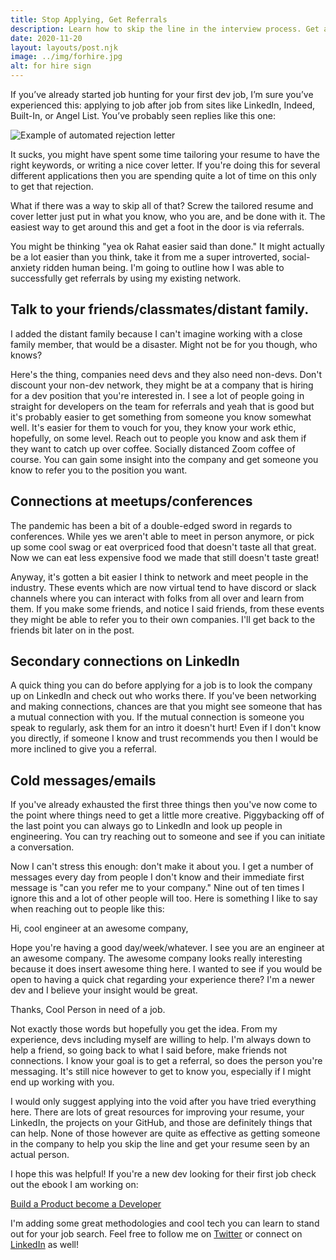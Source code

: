 ```yaml
---
title: Stop Applying, Get Referrals
description: Learn how to skip the line in the interview process. Get a referral and get your application looked at by a human.
date: 2020-11-20
layout: layouts/post.njk
image: ../img/forhire.jpg
alt: for hire sign
---
```


If you’ve already started job hunting for your first dev job, I’m sure you’ve experienced this: applying to job after job from sites like LinkedIn, Indeed, Built-In, or Angel List. You’ve probably seen replies like this one:

![Example of automated rejection letter](https://dev-to-uploads.s3.amazonaws.com/i/1czovcjf0iimrcg0za7p.png)

It sucks, you might have spent some time tailoring your resume to have the right keywords, or writing a nice cover letter. If you're doing this for several different applications then you are spending quite a lot of time on this only to get that rejection. 

What if there was a way to skip all of that? Screw the tailored resume and cover letter just put in what you know, who you are, and be done with it. The easiest way to get around this and get a foot in the door is via referrals. 

You might be thinking "yea ok Rahat easier said than done." It might actually be a lot easier than you think, take it from me a super introverted, social-anxiety ridden human being. I'm going to outline how I was able to successfully get referrals by using my existing network. 

## Talk to your friends/classmates/distant family. 

I added the distant family because I can't imagine working with a close family member, that would be a disaster. Might not be for you though, who knows?

Here's the thing, companies need devs and they also need non-devs. Don't discount your non-dev network, they might be at a company that is hiring for a dev position that you're interested in. I see a lot of people going in straight for developers on the team for referrals and yeah that is good but it's probably easier to get something from someone you know somewhat well. It's easier for them to vouch for you, they know your work ethic, hopefully, on some level. Reach out to people you know and ask them if they want to catch up over coffee. Socially distanced Zoom coffee of course. You can gain some insight into the company and get someone you know to refer you to the position you want. 

## Connections at meetups/conferences

The pandemic has been a bit of a double-edged sword in regards to conferences. While yes we aren't able to meet in person anymore, or pick up some cool swag or eat overpriced food that doesn't taste all that great. Now we can eat less expensive food we made that still doesn't taste great! 

Anyway, it's gotten a bit easier I think to network and meet people in the industry. These events which are now virtual tend to have discord or slack channels where you can interact with folks from all over and learn from them. If you make some friends, and notice I said friends, from these events they might be able to refer you to their own companies. I'll get back to the friends bit later on in the post.

## Secondary connections on LinkedIn

A quick thing you can do before applying for a job is to look the company up on LinkedIn and check out who works there. If you've been networking and making connections, chances are that you might see someone that has a mutual connection with you. If the mutual connection is someone you speak to regularly, ask them for an intro it doesn't hurt! Even if I don't know you directly, if someone I know and trust recommends you then I would be more inclined to give you a referral.  

## Cold messages/emails

If you've already exhausted the first three things then you've now come to the point where things need to get a little more creative. Piggybacking off of the last point you can always go to LinkedIn and look up people in engineering. You can try reaching out to someone and see if you can initiate a conversation. 

Now I can't stress this enough: don't make it about you. I get a number of messages every day from people I don't know and their immediate first message is "can you refer me to your company." Nine out of ten times I ignore this and a lot of other people will too. Here is something I like to say when reaching out to people like this:

Hi, cool engineer at an awesome company,

Hope you're having a good day/week/whatever. I see you are an engineer at an awesome company. The awesome company looks really interesting because it does insert awesome thing here. I wanted to see if you would be open to having a quick chat regarding your experience there? I'm a newer dev and I believe your insight would be great. 

Thanks,
Cool Person in need of a job.

Not exactly those words but hopefully you get the idea. From my experience, devs including myself are willing to help. I'm always down to help a friend, so going back to what I said before, make friends not connections. I know your goal is to get a referral, so does the person you're messaging. It's still nice however to get to know you, especially if I might end up working with you. 

I would only suggest applying into the void after you have tried everything here. There are lots of great resources for improving your resume, your LinkedIn, the projects on your GitHub, and those are definitely things that can help. None of those however are quite as effective as getting someone in the company to help you skip the line and get your resume seen by an actual person. 

I hope this was helpful! If you're a new dev looking for their first job check out the ebook I am working on:

[Build a Product become a Developer](https://www.buildaproduct.dev)

I'm adding some great methodologies and cool tech you can learn to stand out for your job search. Feel free to follow me on [Twitter](https://twitter.com/rahatcodes) or connect on [LinkedIn](https://www.linkedin.com/in/rahatc/) as well!